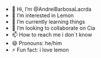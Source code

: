 - 👋 Hi, I’m @AndreiBarbosaLacrda
- 👀 I’m interested in Lemon
- 🌱 I’m currently learning things
- 💞️ I’m looking to collaborate on Cia
- 📫 How to reach me i don´t know
- 😄 Pronouns: he/him
- ⚡ Fun fact: i love lemon

<!---
AndreiBarbosaLacrda/AndreiBarbosaLacrda is a ✨ special ✨ repository because its `README.md` (this file) appears on your GitHub profile.
You can click the Preview link to take a look at your changes.
--->
